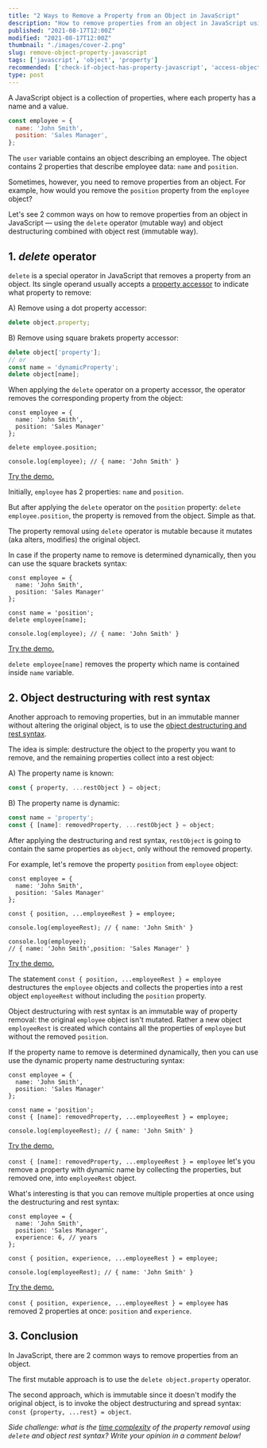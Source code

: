 ```yaml
---
title: "2 Ways to Remove a Property from an Object in JavaScript"
description: "How to remove properties from an object in JavaScript using the delete operator or object destructuring with rest syntax."
published: "2021-08-17T12:00Z"
modified: "2021-08-17T12:00Z"
thumbnail: "./images/cover-2.png"
slug: remove-object-property-javascript
tags: ['javascript', 'object', 'property']
recommended: ['check-if-object-has-property-javascript', 'access-object-properties-javascript']
type: post
---
```


A JavaScript object is a collection of properties, where each property has a name and a value.  

```javascript
const employee = {
  name: 'John Smith',
  position: 'Sales Manager',
};
```

The `user` variable contains an object describing an employee. The object contains 2 properties that
describe employee data: `name` and `position`.  

Sometimes, however, you need to remove properties from an object. For example, how would you remove the `position` property from the
`employee` object?  

Let's see 2 common ways on how to remove properties from an object in JavaScript &mdash; using the `delete` operator (mutable way) and object destructuring combined with object rest (immutable way).  

## 1. *delete* operator

`delete` is a special operator in JavaScript that removes a property from an object. Its single operand usually accepts a [property accessor](https://developer.mozilla.org/en-US/docs/Web/JavaScript/Reference/Operators/Property_accessors) to indicate what property to remove:

A) Remove using a dot property accessor:
```javascript
delete object.property;
```

B) Remove using square brakets property accessor:
```javascript
delete object['property'];
// or
const name = 'dynamicProperty';
delete object[name];
```

When applying the `delete` operator on a property accessor, the operator removes the corresponding property from the object:

```javascript{5}
const employee = {
  name: 'John Smith',
  position: 'Sales Manager'
};

delete employee.position;

console.log(employee); // { name: 'John Smith' }
```

[Try the demo.](https://codesandbox.io/s/delete-cop3o?file=/src/index.js)

Initially, `employee` has 2 properties: `name` and `position`. 

But after applying the `delete` operator on the `position` property: `delete employee.position`, the property is removed from the object. Simple as that.  

The property removal using `delete` operator is mutable because it mutates (aka alters, modifies) the original object. 

In case if the property name to remove is determined dynamically, then you can use the square brackets syntax:

```javascript{6}
const employee = {
  name: 'John Smith',
  position: 'Sales Manager'
};

const name = 'position';
delete employee[name];

console.log(employee); // { name: 'John Smith' }
```

[Try the demo.](https://codesandbox.io/s/delete-dynamic-9k03s?file=/src/index.js)

`delete employee[name]` removes the property which name is contained inside `name` variable.  

## 2. Object destructuring with rest syntax

Another approach to removing properties, but in an immutable manner without altering the original object, is to use the [object destructuring and rest syntax](/javascript-object-destructuring/#8-rest-object-after-destructuring).  

The idea is simple: destructure the object to the property you want to remove, and the remaining properties collect into a rest object:

A) The property name is known:
```javascript
const { property, ...restObject } = object;
```

B) The property name is dynamic:
```javascript
const name = 'property';
const { [name]: removedProperty, ...restObject } = object;
```

After applying the destructuring and rest syntax, `restObject` is going to contain the same properties as `object`, only without the removed property.  

For example, let's remove the property `position` from `employee` object:

```javascript{5}
const employee = {
  name: 'John Smith',
  position: 'Sales Manager'
};

const { position, ...employeeRest } = employee;

console.log(employeeRest); // { name: 'John Smith' }

console.log(employee); 
// { name: 'John Smith',position: 'Sales Manager' }
```

[Try the demo.](https://codesandbox.io/s/destructuring-rest-uh68c?file=/src/index.js)

The statement `const { position, ...employeeRest } = employee` destructures the `employee` objects and collects the properties into a rest object `employeeRest` without including the `position` property. 

Object destructuring with rest syntax is an immutable way of property removal: the original `employee` object isn't mutated. Rather a new object `employeeRest` is created which contains all the properties of `employee` but without the removed `position`.  

If the property name to remove is determined dynamically, then you can use use the dynamic property name destructuring syntax:

```javascript{6}
const employee = {
  name: 'John Smith',
  position: 'Sales Manager'
};

const name = 'position';
const { [name]: removedProperty, ...employeeRest } = employee;

console.log(employeeRest); // { name: 'John Smith' }
```

[Try the demo.](https://codesandbox.io/s/destructuring-rest-dynamic-m4jgf)

`const { [name]: removedProperty, ...employeeRest } = employee` let's you remove a property with dynamic name by collecting the properties, but removed one, into `employeeRest` object.  

What's interesting is that you can remove multiple properties at once using the destructuring and rest syntax:

```javascript{6}
const employee = {
  name: 'John Smith',
  position: 'Sales Manager',
  experience: 6, // years
};

const { position, experience, ...employeeRest } = employee;

console.log(employeeRest); // { name: 'John Smith' }
```

[Try the demo.](https://codesandbox.io/s/destructuring-rest-multiple-i73ki?file=/src/index.js)

`const { position, experience, ...employeeRest } = employee` has removed 2 properties at once: `position` and `experience`.  

## 3. Conclusion

In JavaScript, there are 2 common ways to remove properties from an object.  

The first mutable approach is to use the `delete object.property` operator.  

The second approach, which is immutable since it doesn't modify the original object, is to invoke the object destructuring and spread syntax:  `const {property, ...rest} = object`.  

*Side challenge: what is the [time complexity](https://en.wikipedia.org/wiki/Time_complexity) of the property removal using `delete` and object rest syntax? Write your opinion in a comment below!*